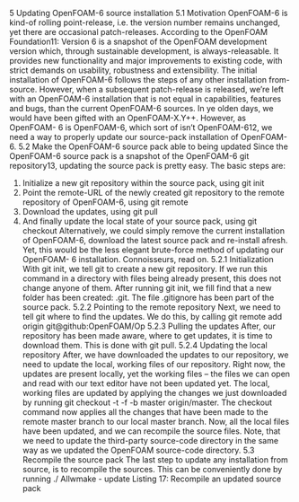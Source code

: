 5 Updating OpenFOAM-6 source installation
5.1 Motivation
OpenFOAM-6 is kind-of rolling point-release, i.e. the version number remains unchanged, yet there are occasional patch-releases. According to the OpenFOAM Foundation11:
Version 6 is a snapshot of the OpenFOAM development version which, through sustainable
development, is always-releasable. It provides new functionality and major improvements to existing
code, with strict demands on usability, robustness and extensibility.
The initial installation of OpenFOAM-6 follows the steps of any other installation from-source. However,
when a subsequent patch-release is released, we’re left with an OpenFOAM-6 installation that is not equal in
capabilities, features and bugs, than the current OpenFOAM-6 sources.
In ye olden days, we would have been gifted with an OpenFOAM-X.Y++. However, as OpenFOAM-
6 is OpenFOAM-6, which sort of isn’t OpenFOAM-612, we need a way to properly update our source-pack
installation of OpenFOAM-6.
5.2 Make the OpenFOAM-6 source pack able to being updated
Since the OpenFOAM-6 source pack is a snapshot of the OpenFOAM-6 git repository13, updating the source
pack is pretty easy. The basic steps are:
1. Initialize a new git repository within the source pack, using git init
2. Point the remote-URL of the newly created git repository to the remote repository of OpenFOAM-6, using
git remote
3. Download the updates, using git pull
4. And finally update the local state of your source pack, using git checkout
Alternatively, we could simply remove the current installation of OpenFOAM-6, download the latest source
pack and re-install afresh. Yet, this would be the less elegant brute-force method of updating our OpenFOAM-
6 installation. Connoisseurs, read on.
5.2.1 Initialization
With git init, we tell git to create a new git repository. If we run this command in a directory with files
being already present, this does not change anyone of them.
After running git init, we fill find that a new folder has been created: .git. The file .gitignore has
been part of the source pack.
5.2.2 Pointing to the remote repository
Next, we need to tell git where to find the updates. We do this, by calling git remote add origin git@github:OpenFOAM/Op
5.2.3 Pulling the updates
After, our repository has been made aware, where to get updates, it is time to download them. This is done
with git pull.
5.2.4 Updating the local repository
After, we have downloaded the updates to our repository, we need to update the local, working files of our
repository. Right now, the updates are present locally, yet the working files – the files we can open and read
with our text editor have not been updated yet. The local, working files are updated by applying the changes
we just downloaded by running git checkout -t -f -b master origin/master.
The checkout command now applies all the changes that have been made to the remote master branch to
our local master branch. Now, all the local files have been updated, and we can recompile the source files.
Note, that we need to update the third-party source-code directory in the same way as we updated the
OpenFOAM source-code directory.
5.3 Recompile the source pack
The last step to update any installation from source, is to recompile the sources. This can be conveniently done
by running
./ Allwmake - update
Listing 17: Recompile an updated source pack